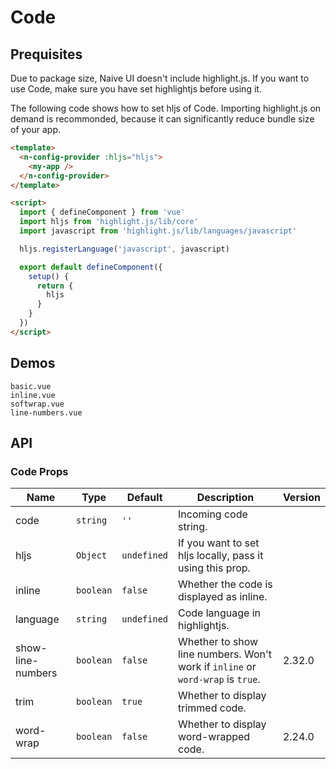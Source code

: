 # Code

## Prequisites

<n-alert title="Note" type="warning" style="margin-bottom: 16px;" :bordered="false">
  Due to package size, Naive UI doesn't include highlight.js. If you want to use Code, make sure you have set highlightjs before using it.
</n-alert>

The following code shows how to set hljs of Code. Importing highlight.js on demand is recommonded, because it can significantly reduce bundle size of your app.

```html
<template>
  <n-config-provider :hljs="hljs">
    <my-app />
  </n-config-provider>
</template>

<script>
  import { defineComponent } from 'vue'
  import hljs from 'highlight.js/lib/core'
  import javascript from 'highlight.js/lib/languages/javascript'

  hljs.registerLanguage('javascript', javascript)

  export default defineComponent({
    setup() {
      return {
        hljs
      }
    }
  })
</script>
```

## Demos

```demo
basic.vue
inline.vue
softwrap.vue
line-numbers.vue
```

## API

### Code Props

| Name | Type | Default | Description | Version |
| --- | --- | --- | --- | --- |
| code | `string` | `''` | Incoming code string. |  |
| hljs | `Object` | `undefined` | If you want to set hljs locally, pass it using this prop. |  |
| inline | `boolean` | `false` | Whether the code is displayed as inline. |  |
| language | `string` | `undefined` | Code language in highlightjs. |  |
| show-line-numbers | `boolean` | `false` | Whether to show line numbers. Won't work if `inline` or `word-wrap` is `true`. | 2.32.0 |
| trim | `boolean` | `true` | Whether to display trimmed code. |  |
| word-wrap | `boolean` | `false` | Whether to display word-wrapped code. | 2.24.0 |
